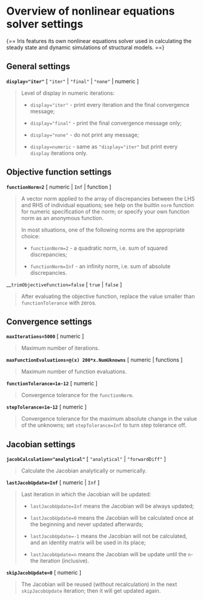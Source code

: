 
# Overview of nonlinear equations solver settings

{==
Iris features its own nonlinear equations solver used in calculating the
steady state and dynamic simulations of structural models.
==}


## General settings

__`display="iter"`__ [ `"iter"` | `"final"` | `"none"` | numeric ]
> 
> Level of display in numeric iterations:
> 
> * `display="iter"` - print every iteration and the final convergence
>   message;
> 
> * `display="final"` - print the final convergence message only;
> 
> * `display="none"` - do not print any message;
> 
> * `display=numeric` - same as `"display="iter"` but print every `display`
>   iterations only.
> 

## Objective function settings

__`functionNorm=2`__ [ numeric | `Inf` | function ]
> 
> A vector norm applied to the array of discrepancies between the LHS and
> RHS of individual equations; see help on the builtin `norm` function for
> numeric specification of the norm; or specify your own function norm as
> an anonymous function. 
> 
> In most situations, one of the following norms are the appropriate
> choice:
> 
> * `functionNorm=2` - a quadratic norm, i.e. sum of squared discrepancies;
> 
> * `functionNorm=Inf` - an infinity norm, i.e. sum of absolute discrepancies.
> 

__`trimObjectiveFunction=false` [ `true` | `false` ]
> 
> After evaluating the objective function, replace the value smaller than
> `functionTolerance` with zeros.
> 

## Convergence settings

__`maxIterations=5000`__ [ numeric ]
> 
> Maximum number of iterations.
> 

__`maxFunctionEvaluations=@(x) 200*x.NumUknowns`__ [ numeric | functions ]  
> 
> Maximum number of function evaluations.
> 

__`functionTolerance=1e-12`__ [ numeric ]
> 
> Convergence tolerance for the `functionNorm`.
> 

__`stepTolerance=1e-12`__ [ numeric ]
> 
> Convergence tolerance for the maximum absolute change in the value of the
> unknowns; set `stepTolerance=Inf` to turn step tolerance off.
> 

## Jacobian settings

__`jacobCalculation="analytical"`__ [ `"analytical"` | `"forwardDiff"` ]
> 
> Calculate the Jacobian analytically or numerically.
> 

__`lastJacobUpdate=Inf`__ [ numeric | `Inf` ]
> 
> Last iteration in which the Jacobian will be updated:
> 
> * `lastJacobUpdate=Inf` means the Jacobian will be always updated;
> 
> * `lastJacobUpdate=0` means the Jacobian will be calculated once at the
>   beginning and never updated afterwards;
> 
> * `lastJacobUpdate=-1` means the Jacobian will not be calculated, and an
>   identity matrix will be used in its place;
> 
> * `lastJacobUpdate=n` means the Jacobian will be update until the `n`-the
>   iteration (inclusive).
> 


__`skipJacobUpdate=0`__ [ numeric ]
> 
> The Jacobian will be reused (without recalculation) in the next
> `skipJacobUpdate` iteration; then it will get updated again.
> 

